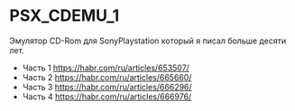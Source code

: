 # PSX_CDEMU_1

Эмулятор CD-Rom для SonyPlaystation который я писал больше десяти лет.
* Часть 1 https://habr.com/ru/articles/653507/ 
* Часть 2 https://habr.com/ru/articles/665660/ 
* Часть 3 https://habr.com/ru/articles/666296/ 
* Часть 4 https://habr.com/ru/articles/666976/ 
